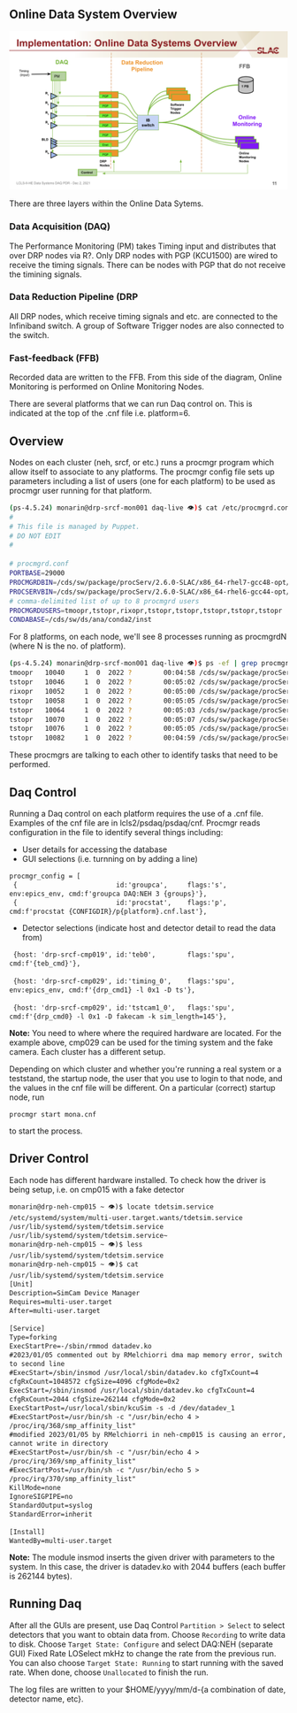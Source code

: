 ## Online Data System Overview
![Online Data System Overview](/psdaq/Online_Data_Systems_Overview.png)

There are three layers within the Online Data Sytems.
### Data Acquisition (DAQ) 
The Performance Monitoring (PM) takes Timing input and distributes that over DRP nodes via R?. Only DRP nodes with PGP (KCU1500) are wired to receive the timing signals. There can be nodes with PGP that do not receive the timining signals. 
### Data Reduction Pipeline (DRP
All DRP nodes, which receive timing signals and etc. are connected to the Infiniband switch. A group of Software Trigger nodes are also connected to the switch. 
### Fast-feedback (FFB) 
Recorded data are written to the FFB. From this side of the diagram, Online Monitoring is performed on Online Monitoring Nodes. 

There are several platforms that we can run Daq control on. This is indicated at the top of the .cnf file i.e. platform=6.

## Overview
Nodes on each cluster (neh, srcf, or etc.) runs a procmgr program which allow itself to associate to any platforms. The procmgr config file sets up parameters including a list of users (one for each platform) to be used as procmgr user running for that platform. 
```bash
(ps-4.5.24) monarin@drp-srcf-mon001 daq-live 👁)$ cat /etc/procmgrd.conf 
#
# This file is managed by Puppet.
# DO NOT EDIT
#

# procmgrd.conf
PORTBASE=29000
PROCMGRDBIN=/cds/sw/package/procServ/2.6.0-SLAC/x86_64-rhel7-gcc48-opt/bin/procmgrd
PROCSERVBIN=/cds/sw/package/procServ/2.6.0-SLAC/x86_64-rhel6-gcc44-opt/bin/procServ
# comma-delimited list of up to 8 procmgrd users
PROCMGRDUSERS=tmoopr,tstopr,rixopr,tstopr,tstopr,tstopr,tstopr,tstopr
CONDABASE=/cds/sw/ds/ana/conda2/inst
```
For 8 platforms, on each node, we'll see 8 processes running as procmgrdN (where N is the no. of platform).
```bash
(ps-4.5.24) monarin@drp-srcf-mon001 daq-live 👁)$ ps -ef | grep procmgr
tmoopr   10040     1  0  2022 ?        00:04:58 /cds/sw/package/procServ/2.6.0-SLAC/x86_64-rhel7-gcc48-opt/bin/procmgrd0 --allow --ignore ^D -l 29001 --coresize 0 -c /tmp 29000 /bin/tcsh -f
tstopr   10046     1  0  2022 ?        00:05:02 /cds/sw/package/procServ/2.6.0-SLAC/x86_64-rhel7-gcc48-opt/bin/procmgrd1 --allow --ignore ^D -l 29101 --coresize 0 -c /tmp 29100 /bin/tcsh -f
rixopr   10052     1  0  2022 ?        00:05:00 /cds/sw/package/procServ/2.6.0-SLAC/x86_64-rhel7-gcc48-opt/bin/procmgrd2 --allow --ignore ^D -l 29201 --coresize 0 -c /tmp 29200 /bin/tcsh -f
tstopr   10058     1  0  2022 ?        00:05:05 /cds/sw/package/procServ/2.6.0-SLAC/x86_64-rhel7-gcc48-opt/bin/procmgrd3 --allow --ignore ^D -l 29301 --coresize 0 -c /tmp 29300 /bin/tcsh -f
tstopr   10064     1  0  2022 ?        00:05:03 /cds/sw/package/procServ/2.6.0-SLAC/x86_64-rhel7-gcc48-opt/bin/procmgrd4 --allow --ignore ^D -l 29401 --coresize 0 -c /tmp 29400 /bin/tcsh -f
tstopr   10070     1  0  2022 ?        00:05:07 /cds/sw/package/procServ/2.6.0-SLAC/x86_64-rhel7-gcc48-opt/bin/procmgrd5 --allow --ignore ^D -l 29501 --coresize 0 -c /tmp 29500 /bin/tcsh -f
tstopr   10076     1  0  2022 ?        00:05:05 /cds/sw/package/procServ/2.6.0-SLAC/x86_64-rhel7-gcc48-opt/bin/procmgrd6 --allow --ignore ^D -l 29601 --coresize 0 -c /tmp 29600 /bin/tcsh -f
tstopr   10082     1  0  2022 ?        00:04:59 /cds/sw/package/procServ/2.6.0-SLAC/x86_64-rhel7-gcc48-opt/bin/procmgrd7 --allow --ignore ^D -l 29701 --coresize 0 -c /tmp 29700 /bin/tcsh -f
```
These procmgrs are talking to each other to identify tasks that need to be performed.

## Daq Control
Running a Daq control on each platform requires the use of a .cnf file. Examples of the cnf file are in lcls2/psdaq/psdaq/cnf. Procmgr reads configuration in the file to identify several things including:
- User details for accessing the database
- GUI selections (i.e. turnning on by adding a line)
```
procmgr_config = [
 {                         id:'groupca',     flags:'s',   env:epics_env, cmd:f'groupca DAQ:NEH 3 {groups}'},
 {                         id:'procstat',    flags:'p',                  cmd:f'procstat {CONFIGDIR}/p{platform}.cnf.last'},

```
- Detector selections (indicate host and detector detail to read the data from)
```
 {host: 'drp-srcf-cmp019', id:'teb0',        flags:'spu',                cmd:f'{teb_cmd}'},

 {host: 'drp-srcf-cmp029', id:'timing_0',    flags:'spu', env:epics_env, cmd:f'{drp_cmd1} -l 0x1 -D ts'},

 {host: 'drp-srcf-cmp029', id:'tstcam1_0',   flags:'spu',                cmd:f'{drp_cmd0} -l 0x1 -D fakecam -k sim_length=145'},
```
**Note:** You need to where where the required hardware are located. For the example above, cmp029 can be used for the timing system and the fake camera. Each cluster has a different setup.

Depending on which cluster and whether you're running a real system or a teststand, the startup node, the user that you use to login to that node, and the values in the cnf file will be different. On a particular (correct) startup node, run
```
procmgr start mona.cnf
````
to start the process.

## Driver Control
Each node has different hardware installed. To check how the driver is being setup, i.e. on cmp015 with a fake detector
```
monarin@drp-neh-cmp015 ~ 👁)$ locate tdetsim.service
/etc/systemd/system/multi-user.target.wants/tdetsim.service
/usr/lib/systemd/system/tdetsim.service
/usr/lib/systemd/system/tdetsim.service~
monarin@drp-neh-cmp015 ~ 👁)$ less /usr/lib/systemd/system/tdetsim.service
monarin@drp-neh-cmp015 ~ 👁)$ cat /usr/lib/systemd/system/tdetsim.service
[Unit]
Description=SimCam Device Manager
Requires=multi-user.target
After=multi-user.target

[Service]
Type=forking
ExecStartPre=-/sbin/rmmod datadev.ko
#2023/01/05 commented out by RMelchiorri dma map memory error, switch to second line
#ExecStart=/sbin/insmod /usr/local/sbin/datadev.ko cfgTxCount=4 cfgRxCount=1048572 cfgSize=4096 cfgMode=0x2
ExecStart=/sbin/insmod /usr/local/sbin/datadev.ko cfgTxCount=4 cfgRxCount=2044 cfgSize=262144 cfgMode=0x2
ExecStartPost=/usr/local/sbin/kcuSim -s -d /dev/datadev_1
#ExecStartPost=/usr/bin/sh -c "/usr/bin/echo 4 > /proc/irq/368/smp_affinity_list"
#modified 2023/01/05 by RMelchiorri in neh-cmp015 is causing an error, cannot write in directory
#ExecStartPost=/usr/bin/sh -c "/usr/bin/echo 4 > /proc/irq/369/smp_affinity_list"
#ExecStartPost=/usr/bin/sh -c "/usr/bin/echo 5 > /proc/irq/370/smp_affinity_list"
KillMode=none
IgnoreSIGPIPE=no
StandardOutput=syslog
StandardError=inherit

[Install]
WantedBy=multi-user.target
```
**Note:** The module insmod inserts the given driver with parameters to the system. In this case, the driver is datadev.ko with 2044 buffers (each buffer is 262144 bytes). 
## Running Daq
After all the GUIs are present, use Daq Control `Partition > Select` to select detectors that you want to obtain data from. Choose `Recording` to write data to disk. Choose `Target State: Configure` and select DAQ:NEH (separate GUI) Fixed Rate LOSelect mkHz to change the rate from the previous run. You can also choose `Target State: Running` to start running with the saved rate. When done, choose `Unallocated` to finish the run.

The log files are written to your $HOME/yyyy/mm/d-{a combination of date, detector name, etc}. 
